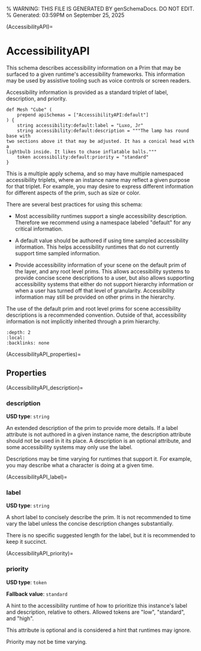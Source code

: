 % WARNING: THIS FILE IS GENERATED BY genSchemaDocs. DO NOT EDIT.
% Generated: 03:59PM on September 25, 2025


(AccessibilityAPI)=
# AccessibilityAPI

This schema describes accessibility information on 
a Prim that may be surfaced to a given runtime's accessibility frameworks. This 
information may be used by assistive tooling such as voice controls or screen 
readers.

Accessibility information is provided as a standard triplet of label, 
description, and priority. 

```{code-block} usda
def Mesh "Cube" (
    prepend apiSchemas = ["AccessibilityAPI:default"]
) {
    string accessibility:default:label = "Luxo, Jr"
    string accessibility:default:description = """The lamp has round base with 
two sections above it that may be adjusted. It has a conical head with a 
lightbulb inside. It likes to chase inflatable balls."""
    token accessibility:default:priority = "standard"
}
```

This is a multiple apply schema, and so may have multiple namespaced 
accessibility triplets, where an instance name may reflect a given purpose for 
that triplet. For example, you may desire to express different information for 
different aspects of the prim, such as size or color. 

There are several best practices for using this schema:

- Most accessibility runtimes support a single accessibility description.
Therefore we recommend using a namespace labeled "default" for any critical 
information.

- A default value should be authored if using time sampled accessibility
information. This helps accessibility runtimes that do not currently
support time sampled information.

- Provide accessibility information of your scene on the default prim
of the layer, and any root level prims. This allows accessibility systems to
provide concise scene descriptions to a user, but also allows supporting
accessibility systems that either do not support hierarchy information or
when a user has turned off that level of granularity. Accessibility
information may still be provided on other prims in the hierarchy.

The use of the default prim and root level prims for scene accessibility 
descriptions is a recommended convention. Outside of that, accessibility 
information is not implicitly inherited through a prim hierarchy. 

```{contents}
:depth: 2
:local:
:backlinks: none
```

(AccessibilityAPI_properties)=

## Properties

(AccessibilityAPI_description)=

### description

**USD type**: `string`

An extended description of the prim to provide 
more details. If a label attribute is not authored in a given instance name,
the description attribute should not be used in it its place. A description is 
an optional attribute, and some accessibility systems may only use the label.

Descriptions may be time varying for runtimes that support it. For example, you 
may describe what a character is doing at a given time.


(AccessibilityAPI_label)=

### label

**USD type**: `string`

A short label to concisely describe the prim.
It is not recommended to time vary the label unless the concise description 
changes substantially.

There is no specific suggested length for the label, but it is recommended to 
keep it succinct.


(AccessibilityAPI_priority)=

### priority

**USD type**: `token`

**Fallback value**: `standard`

A hint to the accessibility runtime of how to 
prioritize this instance's label and description, relative to others. Allowed 
tokens are "low", "standard", and "high".

This attribute is optional and is considered a hint that runtimes may ignore.

Priority may not be time varying.

